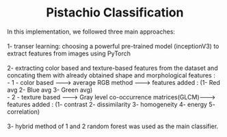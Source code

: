 <h1><center>Pistachio Classification</center></h1>
In this implementation, we followed three main approaches:    
<br>
<br>
1- transer learning: choosing a powerful pre-trained model (inceptionV3) to extract features from images using PyTorch
<br>
<br>
2- extracting color based and texture-based features from the dataset and concating them with already obtained shape and morphological features  :
<br>
  - 1 - color based ---> average RGB method ---> features added : (1- Red avg 2- Blue avg 3- Green avg)  
  <br>
  - 2 - texture based ---> Gray level co-occurrence matrices(GLCM)---> features added : (1- contrast 2- dissimilarity 3- homogeneity 4- energy 5- correlation) 
<br>
<br>
3- hybrid method of 1 and 2  
random forest was used as the main classifier.
